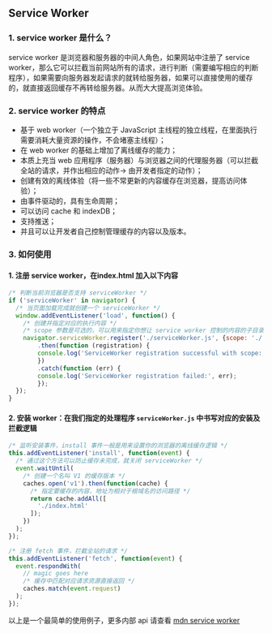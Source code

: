 ## Service Worker

### 1. service worker 是什么？

service worker 是浏览器和服务器的中间人角色，如果网站中注册了 service worker，那么它可以拦截当前网站所有的请求，进行判断（需要编写相应的判断程序），如果需要向服务器发起请求的就转给服务器，如果可以直接使用的缓存的，就直接返回缓存不再转给服务器。从而大大提高浏览体验。

### 2. service worker 的特点

- 基于 web worker（一个独立于 JavaScript 主线程的独立线程，在里面执行需要消耗大量资源的操作，不会堵塞主线程）；
- 在 web worker 的基础上增加了离线缓存的能力；
- 本质上充当 web 应用程序（服务器）与浏览器之间的代理服务器（可以拦截全站的请求，并作出相应的动作-> 由开发者指定的动作）；
- 创建有效的离线体验（将一些不常更新的内容缓存在浏览器，提高访问体验）；
- 由事件驱动的，具有生命周期；
- 可以访问 cache 和 indexDB；
- 支持推送；
- 并且可以让开发者自己控制管理缓存的内容以及版本。

### 3. 如何使用

#### 1. 注册 service worker，在index.html 加入以下内容

```js
/* 判断当前浏览器是否支持 serviceWorker */
if ('serviceWorker' in navigator) {
  /* 当页面加载完成就创建一个 serviceWorker */
  window.addEventListener('load', function() {
    /* 创建并指定对应的执行内容 */
    /* scope 参数是可选的，可以用来指定你想让 service worker 控制的内容的子目录。在这个例子里，我们制定了 '/'，表示 根网域下的所有内容。这也是默认值。 */
    navigator.serviceWorker.register('./serviceWorker.js', {scope: './'})
    	.then(function (registration) {
      	console.log('ServiceWorker registration successful with scope:', registration.scope);
    	})
    	.catch(function (err) {
      	console.log('ServiceWorker registration failed:', err);
    	});
  });
}
```

#### 2. 安装 worker：在我们指定的处理程序 `serviceWorker.js` 中书写对应的安装及拦截逻辑

```js
/* 监听安装事件，install 事件一般是用来设置你的浏览器的离线缓存逻辑 */
this.addEventListener('install', function(event) {
  /* 通过这个方法可以防止缓存未完成，就关闭 serviceWorker */
  event.waitUntil(
  	/* 创建一个名叫 V1 的缓存版本 */
    caches.open('v1').then(function(cache) {
      /* 指定要缓存的内容，地址为相对于根域名的访问路径 */
      return cache.addAll([
        './index.html'
      ]);
    })
  );
});

/* 注册 fetch 事件，拦截全站的请求 */
this.addEventListener('fetch', function(event) {
  event.respondWith(
  	// magic goes here
    /* 缓存中匹配对应请求资源直接返回 */
    caches.match(event.request)
  );
});
```

以上是一个最简单的使用例子，更多内部 api 请查看 [mdn service worker](https://developer.mozilla.org/zh-CN/docs/Web/API/Service_Worker_API) 